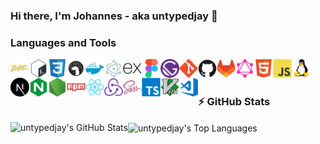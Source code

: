 ### Hi there, I'm Johannes - aka untypedjay 👋

### Languages and Tools

<img align="left" alt="Babel" width="30px" src="https://github.com/devicons/devicon/blob/master/icons/babel/babel-original.svg" />
<img align="left" alt="Bash" width="30px" src="https://github.com/devicons/devicon/blob/master/icons/bash/bash-plain.svg" />
<img align="left" alt="CSS" width="30px" src="https://github.com/devicons/devicon/blob/master/icons/css3/css3-original.svg" />
<img align="left" alt="Deno" width="30px" src="https://raw.githubusercontent.com/github/explore/361e2821e2dea67711cde99c9c40ed357061cf27/topics/deno/deno.png" />
<img align="left" alt="Docker" width="30px" src="https://github.com/devicons/devicon/blob/master/icons/docker/docker-plain.svg" />
<img align="left" alt="Electron" width="30px" src="https://github.com/devicons/devicon/blob/master/icons/electron/electron-original.svg" />
<img align="left" alt="Express" width="30px" src="https://github.com/devicons/devicon/blob/master/icons/express/express-original.svg" />
<img align="left" alt="Figma" width="30px" src="https://github.com/devicons/devicon/blob/master/icons/figma/figma-original.svg" />
<img align="left" alt="Gatsby" width="30px" src="https://github.com/devicons/devicon/blob/master/icons/gatsby/gatsby-original.svg" />
<img align="left" alt="Git" width="30px" src="https://github.com/devicons/devicon/blob/master/icons/git/git-original.svg" />
<img align="left" alt="GitHub" width="30px" src="https://github.com/devicons/devicon/blob/master/icons/github/github-original.svg" />
<img align="left" alt="GitLab" width="30px" src="https://github.com/devicons/devicon/blob/master/icons/gitlab/gitlab-original.svg" />
<img align="left" alt="GraphQL" width="30px" src="https://github.com/devicons/devicon/blob/master/icons/graphql/graphql-plain.svg" />
<img align="left" alt="HTML" width="30px" src="https://github.com/devicons/devicon/blob/master/icons/html5/html5-original.svg" />
<img align="left" alt="JavaScript" width="30px" src="https://github.com/devicons/devicon/blob/master/icons/javascript/javascript-original.svg" />
<img align="left" alt="Linux" width="30px" src="https://github.com/devicons/devicon/blob/master/icons/linux/linux-original.svg" /
<img align="left" alt="MongoDB" width="30px" src="https://raw.githubusercontent.com/github/explore/80688e429a7d4ef2fca1e82350fe8e3517d3494d/topics/mongodb/mongodb.png" />
<img align="left" alt="NextJS" width="30px" src="https://github.com/devicons/devicon/blob/master/icons/nextjs/nextjs-original.svg" />
<img align="left" alt="nginx" width="30px" src="https://github.com/devicons/devicon/blob/master/icons/nginx/nginx-original.svg" />
<img align="left" alt="Node.js" width="30px" src="https://github.com/devicons/devicon/blob/master/icons/nodejs/nodejs-original.svg" />
<img align="left" alt="NPM" width="30px" src="https://github.com/devicons/devicon/blob/master/icons/npm/npm-original-wordmark.svg" />
<img align="left" alt="React" width="30px" src="https://github.com/devicons/devicon/blob/master/icons/react/react-original.svg" />
<img align="left" alt="Redux" width="30px" src="https://github.com/devicons/devicon/blob/master/icons/redux/redux-original.svg" />
<img align="left" alt="Sass" width="30px" src="https://github.com/devicons/devicon/blob/master/icons/sass/sass-original.svg" />
<img align="left" alt="TypeScript" width="30px" src="https://github.com/devicons/devicon/blob/master/icons/typescript/typescript-original.svg" />
<img align="left" alt="Vim" width="30px" src="https://github.com/devicons/devicon/blob/master/icons/vim/vim-original.svg" />
<img align="left" alt="Visual Studio Code" width="30px" src="https://raw.githubusercontent.com/github/explore/80688e429a7d4ef2fca1e82350fe8e3517d3494d/topics/visual-studio-code/visual-studio-code.png" />

<br>
<br>

### :zap: GitHub Stats
<a><img align="left" alt="untypedjay's GitHub Stats" src="https://github-readme-stats.vercel.app/api?username=untypedjay&count_private=true&show_icons=true&hide_border=true&theme=tokyonight&hide_title=true&langs_count=10"/></a>

<a><img align="center" alt="untypedjay's Top Languages" src="https://github-readme-stats.vercel.app/api/top-langs/?username=untypedjay&langs_count=10&layout=compact"/></a>
